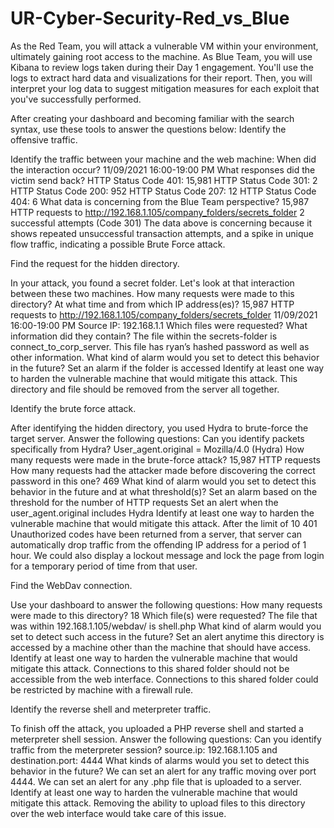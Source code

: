 # UR-Cyber-Security-Red_vs_Blue
As the Red Team, you will attack a vulnerable VM within your environment, ultimately gaining root access to the machine. As Blue Team, you will use Kibana to review logs taken during their Day 1 engagement. You'll use the logs to extract hard data and visualizations for their report. Then, you will interpret your log data to suggest mitigation measures for each exploit that you've successfully performed.

After creating your dashboard and becoming familiar with the search syntax, use these tools to answer the questions below:
Identify the offensive traffic.


Identify the traffic between your machine and the web machine:
When did the interaction occur?
11/09/2021  16:00-19:00 PM
What responses did the victim send back?
HTTP Status Code 401: 15,981
HTTP Status Code 301: 2
HTTP Status Code 200: 952
HTTP Status Code 207: 12
HTTP Status Code 404: 6
What data is concerning from the Blue Team perspective?
15,987 HTTP requests to http://192.168.1.105/company_folders/secrets_folder
2 successful attempts (Code 301)
The data above is concerning because it shows repeated unsuccessful transaction attempts, and a spike in unique flow traffic, indicating a possible Brute Force attack.

Find the request for the hidden directory.


In your attack, you found a secret folder. Let's look at that interaction between these two machines.
How many requests were made to this directory? At what time and from which IP address(es)?
15,987 HTTP requests to http://192.168.1.105/company_folders/secrets_folder
11/09/2021  16:00-19:00 PM
Source IP: 192.168.1.1
Which files were requested? What information did they contain?
The file within the secrets-folder is connect_to_corp_server.  This file has ryan’s hashed password as well as other information.
What kind of alarm would you set to detect this behavior in the future?
Set an alarm if the folder is accessed
Identify at least one way to harden the vulnerable machine that would mitigate this attack.
This directory and file should be removed from the server all together.

Identify the brute force attack.


After identifying the hidden directory, you used Hydra to brute-force the target server. Answer the following questions:
Can you identify packets specifically from Hydra?
User_agent.original = Mozilla/4.0 (Hydra)
How many requests were made in the brute-force attack?
15,987 HTTP requests
How many requests had the attacker made before discovering the correct password in this one?
469
What kind of alarm would you set to detect this behavior in the future and at what threshold(s)?
Set an alarm based on the threshold for the number of HTTP requests
Set an alert when the user_agent.original includes Hydra
Identify at least one way to harden the vulnerable machine that would mitigate this attack.
After the limit of 10 401 Unauthorized codes have been returned from a server, that server can automatically drop traffic from the offending IP address for a period of 1 hour. We could also display a lockout message and lock the page from login for a temporary period of time from that user.

Find the WebDav connection.


Use your dashboard to answer the following questions:
How many requests were made to this directory?
18
Which file(s) were requested?
The file that was within 192.168.1.105/webdav/ is shell.php
What kind of alarm would you set to detect such access in the future?
Set an alert anytime this directory is accessed by a machine other than the machine that should have access.
Identify at least one way to harden the vulnerable machine that would mitigate this attack.
Connections to this shared folder should not be accessible from the web interface.
Connections to this shared folder could be restricted by machine with a firewall rule.

Identify the reverse shell and meterpreter traffic.


To finish off the attack, you uploaded a PHP reverse shell and started a meterpreter shell session. Answer the following questions:
Can you identify traffic from the meterpreter session?
source.ip: 192.168.1.105 and destination.port: 4444
What kinds of alarms would you set to detect this behavior in the future?
We can set an alert for any traffic moving over port 4444.
We can set an alert for any .php file that is uploaded to a server.
Identify at least one way to harden the vulnerable machine that would mitigate this attack.
Removing the ability to upload files to this directory over the web interface would take care of this issue.

